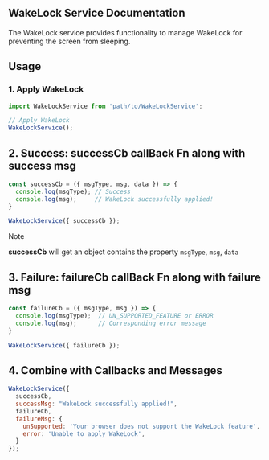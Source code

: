## WakeLock Service Documentation

The WakeLock service provides functionality to manage WakeLock for preventing the screen from sleeping.

## Usage

### 1. Apply WakeLock

```js
import WakeLockService from 'path/to/WakeLockService';

// Apply WakeLock
WakeLockService();
```

## 2. Success: successCb callBack Fn along with success msg

```js
const successCb = ({ msgType, msg, data }) => {
  console.log(msgType); // Success
  console.log(msg);     // WakeLock successfully applied!
}

WakeLockService({ successCb });
```
> [!Note]
> **successCb** will get an object contains the property ```msgType```, ```msg```, ```data```

## 3. Failure: failureCb callBack Fn along with failure msg
```js
const failureCb = ({ msgType, msg }) => {
  console.log(msgType);  // UN_SUPPORTED_FEATURE or ERROR
  console.log(msg);      // Corresponding error message
}

WakeLockService({ failureCb });

```

## 4. Combine with Callbacks and Messages

```js
WakeLockService({ 
  successCb,
  successMsg: "WakeLock successfully applied!",
  failureCb,
  failureMsg: {
    unSupported: 'Your browser does not support the WakeLock feature',
    error: 'Unable to apply WakeLock',
  }
});

```